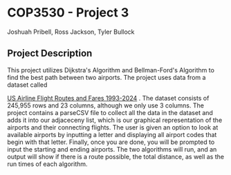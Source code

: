<H1> COP3530 - Project 3 </h1>
Joshuah Pribell, Ross Jackson, Tyler Bullock
<h2> Project Description </h2>
This project utilizes Dijkstra's Algorithm and Bellman-Ford's Algorithm to find the best path between two airports. The project uses data from a dataset called

[US Airline Flight Routes and Fares 1993-2024](www.kaggle.com/datasets/bhavikjikadara/us-airline-flight-routes-and-fares-1993-2024)
. The dataset consists of 245,955 rows and 23 columns, although we only use 3 columns. The project contains a parseCSV file to collect all the data in the dataset and adds it into our adjaceceny list, which is our graphical representation of the airports and their connecting flights. The user is given an option to look at available airports by inputting a letter and displaying all airport codes that begin with that letter. Finally, once you are done, you will be prompted to input the starting and ending airports. The two algorithms will run, and an output will show if there is a route possible, the total distance, as well as the run times of each algorithm.
